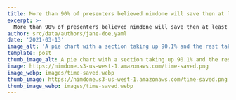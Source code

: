 ```yaml
---
title: More than 90% of presenters believed nimdone will save then at least 75% of the time spent
excerpt: >-
  More than 90% of presenters believed nimdone will save then at least 75% of the time spent
author: src/data/authors/jane-doe.yaml
date: '2021-03-13'
image_alt: 'A pie chart with a section taking up 90.1% and the rest taking up 9.9%'
template: post
thumb_image_alt: A pie chart with a section taking up 90.1% and the rest taking up 9.9%
image: https://nimdone.s3-us-west-1.amazonaws.com/time-saved.png
image_webp: images/time-saved.webp
thumb_image: https://nimdone.s3-us-west-1.amazonaws.com/time-saved.png
thumb_image_webp: images/time-saved.webp
---
```

